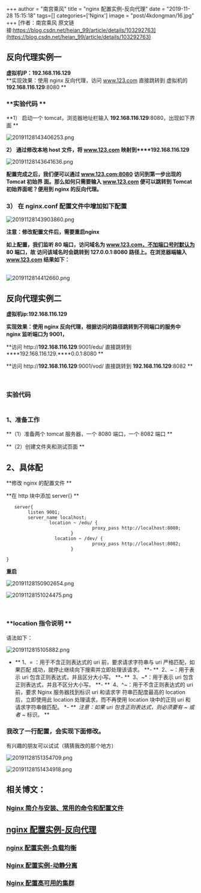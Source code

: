 +++
author = "南宫乘风"
title = "nginx 配置实例-反向代理"
date = "2019-11-28 15:15:18"
tags=[]
categories=['Nginx']
image = "post/4kdongman/16.jpg"
+++
[作者：南宫乘风   原文链接:https://blog.csdn.net/heian_99/article/details/103292763](https://blog.csdn.net/heian_99/article/details/103292763)

## 反向代理实例一 

**虚拟机IP：192.168.116.129**<br>**实现效果：使用 nginx 反向代理，访问 www.123.com 直接跳转到 虚拟机的****192.168.116.129****:8080 **

### **实验代码 **

**1） 启动一个 tomcat，浏览器地址栏输入 ****192.168.116.129****:8080，出现如下界面 **

![20191128143406253.png](https://img-blog.csdnimg.cn/20191128143406253.png)

**2） 通过修改本地 host 文件，将 www.123.com 映射到****192.168.116.129**

![20191128143641636.png](https://img-blog.csdnimg.cn/20191128143641636.png)

**配置完成之后，我们便可以通过 www.123.com:8080 访问到第一步出现的 Tomcat 初始界 面。那么如何只需要输入 www.123.com 便可以跳转到 Tomcat 初始界面呢？便用到 nginx 的反向代理。**

### 3） 在 nginx.conf 配置文件中增加如下配置 

![20191128143903860.png](https://img-blog.csdnimg.cn/20191128143903860.png)

**注意：修改配置文件后，需要重启nginx**

**如上配置，我们监听 80 端口，访问域名为 www.123.com，不加端口号时默认为 80 端口，故 访问该域名时会跳转到 127.0.0.1:8080 路径上。在浏览器端输入 www.123.com 结果如下：**<br>  

![2019112814412660.png](https://img-blog.csdnimg.cn/2019112814412660.png)

## 反向代理实例二 

**虚拟机ip:192.168.116.129**

**实现效果：使用 nginx 反向代理，根据访问的路径跳转到不同端口的服务中 nginx 监听端口为 9001，**

**访问 http://****192.168.116.129****:9001/edu/ 直接跳转到 ****192.168.116.129.****0.0.1:8080 **

**访问 http://****192.168.116.129****:9001/vod/ 直接跳转到 ****192.168.116.129****:8082 **

 

### 实验代码 

### <br> 1、准备工作

**（1）准备两个 tomcat 服务器，一个 8080 端口，一个 8082 端口 **

**（2）创建文件夹和测试页面 **

## 2、具体配

**修改 nginx 的配置文件 **

**在 http 块中添加 server{} **

```
   server{
        listen 9001;
        server_name localhost;
                location ~ /edu/ {
                                proxy_pass http://localhost:8080;
                        }
                  location ~ /dev/ {
                                proxy_pass http://localhost:8082;
                        }

}

```

**重启**

![20191128150902654.png](https://img-blog.csdnimg.cn/20191128150902654.png)

![20191128151024475.png](https://img-blog.csdnimg.cn/20191128151024475.png)

 

### **location 指令说明 **

语法如下：

![2019112815105882.png](https://img-blog.csdnimg.cn/2019112815105882.png)
- ** 1、= ：用于不含正则表达式的 uri 前，要求请求字符串与 uri 严格匹配，如果匹配 成功，就停止继续向下搜索并立即处理该请求。 **- **  2、~：用于表示 uri 包含正则表达式，并且区分大小写。 **- **  3、~*：用于表示 uri 包含正则表达式，并且不区分大小写。 **- **  4、^~：用于不含正则表达式的 uri 前，要求 Nginx 服务器找到标识 uri 和请求字 符串匹配度最高的 location 后，立即使用此 location 处理请求，而不再使用 location 块中的正则 uri 和请求字符串做匹配。 **- **  注意：如果 uri 包含正则表达式，则必须要有 ~ 或者 ~* 标识。 **
### 我改了一行配置，会实现下面修改。

有兴趣的朋友可以试试（猜猜我改的那个地方）

![20191128151354709.png](https://img-blog.csdnimg.cn/20191128151354709.png)

![20191128151434918.png](https://img-blog.csdnimg.cn/20191128151434918.png)

## 相关博文：

### [Nginx 简介与安装、常用的命令和配置文件](https://blog.csdn.net/heian_99/article/details/103264404)

## [nginx 配置实例-反向代理](https://blog.csdn.net/heian_99/article/details/103292763)

### [nginx 配置实例-负载均衡](https://blog.csdn.net/heian_99/article/details/103298249)

### [Nginx 配置实例-动静分离](https://blog.csdn.net/heian_99/article/details/103391378)

### [Nginx 配置高可用的集群](https://blog.csdn.net/heian_99/article/details/103391454)
